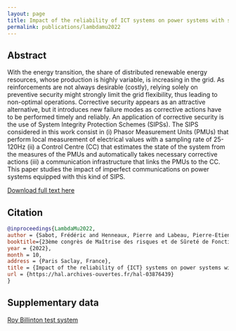 ```yaml
---
layout: page
title: Impact of the reliability of ICT systems on power systems with system integrity protection schemes
permalink: publications/lambdamu2022
---
```


## Abstract

With the energy transition, the share of distributed renewable energy resources, whose production is highly variable, is increasing in the grid. As reinforcements are not always desirable (costly), relying solely on preventive security might strongly limit the grid flexibility, thus leading to non-optimal operations. Corrective security appears as an attractive alternative, but it introduces new failure modes as corrective actions have to be performed timely and reliably. An application of corrective security is the use of System Integrity Protection Schemes (SIPSs). The SIPS considered in this work consist in (i) Phasor Measurement Units (PMUs) that perform local measurement of electrical values with a sampling rate of 25-120Hz (ii) a Control Centre (CC) that estimates the state of the system from the measures of the PMUs and automatically takes necessary corrective actions (iii) a communication infrastructure that links the PMUs to the CC. This paper studies the impact of imperfect communications on power systems equipped with this kind of SIPS.

[Download full text here](https://hal.science/hal-03876439)

## Citation

```bibtex
@inproceedings{LambdaMu2022,
author = {Sabot, Frédéric and Henneaux, Pierre and Labeau, Pierre-Etienne and Dricot, Jean-Michel},
booktitle={23ème congrès de Maîtrise des risques et de Sûreté de Fonctionnement (Lambda Mu 23)},
year = {2022},
month = 10,
address = {Paris Saclay, France},
title = {Impact of the reliability of {ICT} systems on power systems with system integrity protection schemes},
url = {https://hal.archives-ouvertes.fr/hal-03876439}
}
```

## Supplementary data

[Roy Billinton test system](https://github.com/FredericSabot/dynawo/tree/6_LambdaMu2022)

